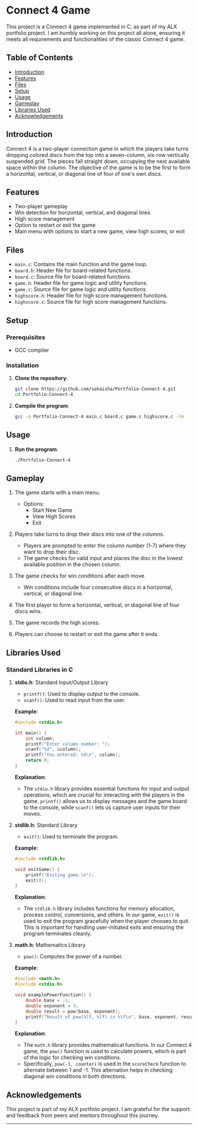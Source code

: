 # Connect 4 Game

This project is a Connect 4 game implemented in C, as part of my ALX portfolio project. I am humbly working on this project all alone, ensuring it meets all requirements and functionalities of the classic Connect 4 game.

## Table of Contents
- [Introduction](#introduction)
- [Features](#features)
- [Files](#files)
- [Setup](#setup)
- [Usage](#usage)
- [Gameplay](#gameplay)
- [Libraries Used](#libraries-used)
- [Acknowledgements](#acknowledgements)

## Introduction

Connect 4 is a two-player connection game in which the players take turns dropping colored discs from the top into a seven-column, six-row vertically suspended grid. The pieces fall straight down, occupying the next available space within the column. The objective of the game is to be the first to form a horizontal, vertical, or diagonal line of four of one's own discs.

## Features

- Two-player gameplay
- Win detection for horizontal, vertical, and diagonal lines
- High score management
- Option to restart or exit the game
- Main menu with options to start a new game, view high scores, or exit

## Files

- `main.c`: Contains the main function and the game loop.
- `board.h`: Header file for board-related functions.
- `board.c`: Source file for board-related functions.
- `game.h`: Header file for game logic and utility functions.
- `game.c`: Source file for game logic and utility functions.
- `highscore.h`: Header file for high score management functions.
- `highscore.c`: Source file for high score management functions.

## Setup

### Prerequisites

- GCC compiler

### Installation

1. **Clone the repository**:
   ```sh
   git clone https://github.com/sakaisha/Portfolio-Connect-4.git
   cd Portfolio-Connect-4
   ```

2. **Compile the program**:
   ```sh
   gcc -o Portfolio-Connect-4 main.c board.c game.c highscore.c -lm
   ```

## Usage

1. **Run the program**:
   ```sh
   ./Portfolio-Connect-4
   ```

## Gameplay

1. The game starts with a main menu.
   - Options:
     - Start New Game
     - View High Scores
     - Exit

2. Players take turns to drop their discs into one of the columns.
   - Players are prompted to enter the column number (1-7) where they want to drop their disc.
   - The game checks for valid input and places the disc in the lowest available position in the chosen column.

3. The game checks for win conditions after each move.
   - Win conditions include four consecutive discs in a horizontal, vertical, or diagonal line.

4. The first player to form a horizontal, vertical, or diagonal line of four discs wins.
5. The game records the high scores.
6. Players can choose to restart or exit the game after it ends.

## Libraries Used

### Standard Libraries in C

1. **stdio.h**: Standard Input/Output Library
   - `printf()`: Used to display output to the console.
   - `scanf()`: Used to read input from the user.

   **Example**:
   ```c
   #include <stdio.h>

   int main() {
       int column;
       printf("Enter column number: ");
       scanf("%d", &column);
       printf("You entered: %d\n", column);
       return 0;
   }
   ```

   **Explanation**:
   - The `stdio.h` library provides essential functions for input and output operations, which are crucial for interacting with the players in the game. `printf()` allows us to display messages and the game board to the console, while `scanf()` lets us capture user inputs for their moves.

2. **stdlib.h**: Standard Library
   - `exit()`: Used to terminate the program.

   **Example**:
   ```c
   #include <stdlib.h>

   void exitGame() {
       printf("Exiting game.\n");
       exit(0);
   }
   ```

   **Explanation**:
   - The `stdlib.h` library includes functions for memory allocation, process control, conversions, and others. In our game, `exit()` is used to exit the program gracefully when the player chooses to quit. This is important for handling user-initiated exits and ensuring the program terminates cleanly.

3. **math.h**: Mathematics Library
   - `pow()`: Computes the power of a number.

   **Example**:
   ```c
   #include <math.h>
   #include <stdio.h>

   void examplePowerFunction() {
       double base = -1;
       double exponent = 3;
       double result = pow(base, exponent);
       printf("Result of pow(%lf, %lf) is %lf\n", base, exponent, result);
   }
   ```

   **Explanation**:
   - The `math.h` library provides mathematical functions. In our Connect 4 game, the `pow()` function is used to calculate powers, which is part of the logic for checking win conditions.
   - Specifically, `pow(-1, counter)` is used in the `scoreCheck` function to alternate between 1 and -1. This alternation helps in checking diagonal win conditions in both directions.

## Acknowledgements

This project is part of my ALX portfolio project. I am grateful for the support and feedback from peers and mentors throughout this journey.

---
